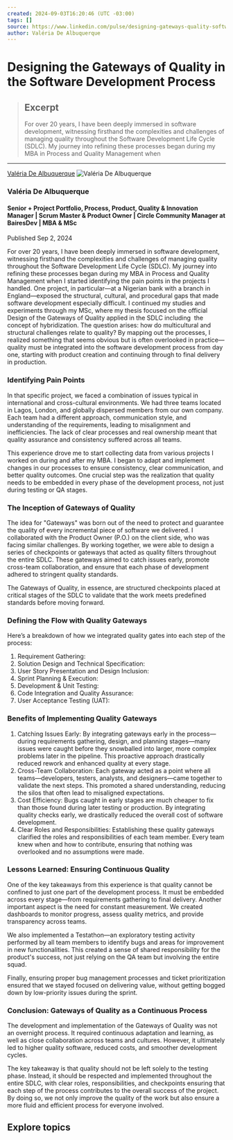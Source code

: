 ```yaml
---
created: 2024-09-03T16:20:46 (UTC -03:00)
tags: []
source: https://www.linkedin.com/pulse/designing-gateways-quality-software-development-de-albuquerque-qhhnf?trk=public_post_feed-article-content
author: Valéria De Albuquerque
---
```


# Designing the Gateways of Quality in the Software Development Process

> ## Excerpt
> For over 20 years, I have been deeply immersed in software development, witnessing firsthand the complexities and challenges of managing quality throughout the Software Development Life Cycle (SDLC). My journey into refining these processes began during my MBA in Process and Quality Management when

---
[Valéria De Albuquerque](https://br.linkedin.com/in/valeriadealbuquerquemello) ![Valéria De Albuquerque](https://media.licdn.com/dms/image/v2/D4D03AQG8c1_W47iOEw/profile-displayphoto-shrink_400_400/profile-displayphoto-shrink_400_400/0/1724132468006?e=2147483647&v=beta&t=10i5Qq_kc9l1F9pQcjWo1s2rugj009fy2uOR8G1A4kE)

### Valéria De Albuquerque

#### Senior + Project Portfolio, Process, Product, Quality & Innovation Manager | Scrum Master & Product Owner | Circle Community Manager at BairesDev | MBA & MSc

Published Sep 2, 2024

For over 20 years, I have been deeply immersed in software development, witnessing firsthand the complexities and challenges of managing quality throughout the Software Development Life Cycle (SDLC). My journey into refining these processes began during my MBA in Process and Quality Management when I started identifying the pain points in the projects I handled. One project, in particular—at a Nigerian bank with a branch in England—exposed the structural, cultural, and procedural gaps that made software development especially difficult. I continued my studies and experiments through my MSc, where my thesis focused on the official Design of the Gateways of Quality applied in the SDLC including  the concept of hybridization. The question arises: how do multicultural and structural challenges relate to quality? By mapping out the processes, I realized something that seems obvious but is often overlooked in practice—quality must be integrated into the software development process from day one, starting with product creation and continuing through to final delivery in production.

### Identifying Pain Points

In that specific project, we faced a combination of issues typical in international and cross-cultural environments. We had three teams located in Lagos, London, and globally dispersed members from our own company. Each team had a different approach, communication style, and understanding of the requirements, leading to misalignment and inefficiencies. The lack of clear processes and real ownership meant that quality assurance and consistency suffered across all teams.

This experience drove me to start collecting data from various projects I worked on during and after my MBA. I began to adapt and implement changes in our processes to ensure consistency, clear communication, and better quality outcomes. One crucial step was the realization that quality needs to be embedded in every phase of the development process, not just during testing or QA stages.

### The Inception of Gateways of Quality

The idea for "Gateways" was born out of the need to protect and guarantee the quality of every incremental piece of software we delivered. I collaborated with the Product Owner (P.O.) on the client side, who was facing similar challenges. By working together, we were able to design a series of checkpoints or gateways that acted as quality filters throughout the entire SDLC. These gateways aimed to catch issues early, promote cross-team collaboration, and ensure that each phase of development adhered to stringent quality standards.

The Gateways of Quality, in essence, are structured checkpoints placed at critical stages of the SDLC to validate that the work meets predefined standards before moving forward.

### Defining the Flow with Quality Gateways

Here’s a breakdown of how we integrated quality gates into each step of the process:

1.  Requirement Gathering:
2.  Solution Design and Technical Specification:
3.  User Story Presentation and Design Inclusion:
4.  Sprint Planning & Execution:
5.  Development & Unit Testing:
6.  Code Integration and Quality Assurance:
7.  User Acceptance Testing (UAT):

### Benefits of Implementing Quality Gateways

1.  Catching Issues Early: By integrating gateways early in the process—during requirements gathering, design, and planning stages—many issues were caught before they snowballed into larger, more complex problems later in the pipeline. This proactive approach drastically reduced rework and enhanced quality at every stage.
2.  Cross-Team Collaboration: Each gateway acted as a point where all teams—developers, testers, analysts, and designers—came together to validate the next steps. This promoted a shared understanding, reducing the silos that often lead to misaligned expectations.
3.  Cost Efficiency: Bugs caught in early stages are much cheaper to fix than those found during later testing or production. By integrating quality checks early, we drastically reduced the overall cost of software development.
4.  Clear Roles and Responsibilities: Establishing these quality gateways clarified the roles and responsibilities of each team member. Every team knew when and how to contribute, ensuring that nothing was overlooked and no assumptions were made.

### Lessons Learned: Ensuring Continuous Quality

One of the key takeaways from this experience is that quality cannot be confined to just one part of the development process. It must be embedded across every stage—from requirements gathering to final delivery. Another important aspect is the need for constant measurement. We created dashboards to monitor progress, assess quality metrics, and provide transparency across teams.

We also implemented a Testathon—an exploratory testing activity performed by all team members to identify bugs and areas for improvement in new functionalities. This created a sense of shared responsibility for the product's success, not just relying on the QA team but involving the entire squad.

Finally, ensuring proper bug management processes and ticket prioritization ensured that we stayed focused on delivering value, without getting bogged down by low-priority issues during the sprint.

### Conclusion: Gateways of Quality as a Continuous Process

The development and implementation of the Gateways of Quality was not an overnight process. It required continuous adaptation and learning, as well as close collaboration across teams and cultures. However, it ultimately led to higher quality software, reduced costs, and smoother development cycles.

The key takeaway is that quality should not be left solely to the testing phase. Instead, it should be respected and implemented throughout the entire SDLC, with clear roles, responsibilities, and checkpoints ensuring that each step of the process contributes to the overall success of the project. By doing so, we not only improve the quality of the work but also ensure a more fluid and efficient process for everyone involved.

## Explore topics
